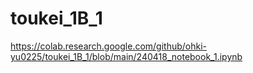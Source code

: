 # toukei_1B_1

https://colab.research.google.com/github/ohki-yu0225/toukei_1B_1/blob/main/240418_notebook_1.ipynb
